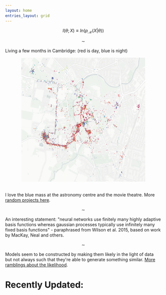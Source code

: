 ```yaml
---
layout: home
entries_layout: grid
---
```


$$ l(\theta ; X) \equiv ln \left( p_{\mathcal M} (X | \theta) \right) $$

$$ \sim $$

Living a few months in Cambridge: (red is day, blue is night)

<center> <img src="/images/camlc.png" height="400" width="400"> </center> <br>

I love the blue mass at the astronomy centre and the movie theatre. More [random projects here](/stats/picrn/).

$$ \sim $$

An interesting statement: "neural networks use finitely many highly adaptive basis functions whereas gaussian processes typically use infinitely many fixed basis functions" - paraphrased from Wilson et al. 2015, based on work by MacKay, Neal and others.

$$ \sim $$

Models seem to be constructed by making them likely in the light of data but not always such that they're able to generate something similar. [More ramblings about the likelihood](/stats/lglik/).

# Recently Updated:
